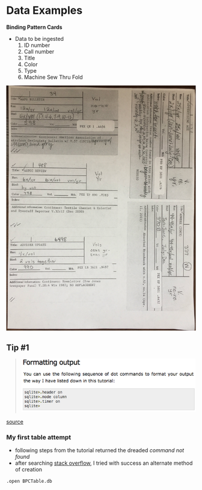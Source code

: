 # Data Examples

**Binding Pattern Cards**
  * Data to be ingested
    1. ID number
    2. Call number
    3. Title
    4. Color
    5. Type
    6. Machine Sew Thru Fold

![bpcs](/media/example_BPCs.jpg)

## Tip #1

> ![format](/media/format_output.png)

[source](https://www.tutorialspoint.com/sqlite/sqlite_commands.htm)

### My first table attempt 
- following steps from the tutorial returned the dreaded *command not found* 
- after searching [stack overflow](http://stackoverflow.com/questions/2771001/create-sqlite3-database-at-prompt), I tried with success an alternate method of creation
```
.open BPCTable.db
```

